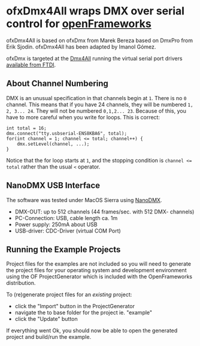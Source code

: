 # ofxDmx4All wraps DMX over serial control for [openFrameworks](http://openframeworks.cc/)

ofxDmx4All is based on ofxDmx from Marek Bereza based on DmxPro from Erik Sjodin. ofxDmx4All has been adapted by Imanol Gómez.

ofxDmx is targeted at the [Dmx4All](http://dmx4all.eu/) running the virtual serial port drivers [available from FTDI](http://www.ftdichip.com/Drivers/VCP.htm).

## About Channel Numbering

DMX is an unusual specification in that channels begin at `1`. There is no `0` channel. This means that if you have 24 channels, they will be numbered `1, 2, 3... 24`. They will not be numbered `0,1,2... 23`. Because of this, you have to more careful when you write for loops. This is correct:

	int total = 16;
	dmx.connect("tty.usbserial-ENS8KBA6", total);
	for(int channel = 1; channel <= total; channel++) {
		dmx.setLevel(channel, ...);
	}

Notice that the for loop starts at `1`, and the stopping condition is `channel <= total` rather than the usual `<` operator.


## NanoDMX USB Interface

The software was tested under MacOS Sierra using [NanoDMX](http://www.shop.dmx4all.de/de/dmx4all-produkte/ethernet-artnet-usb-dmx-interfaces/usb-dmx-interfaces/NanoDMX-USB-Interface.html). 

 - DMX-OUT: up to 512 channels (44 frames/sec. with 512 DMX- channels)
 - PC-Connection: USB, cable length ca. 1m
 - Power supply: 250mA about USB
 - USB-driver: CDC-Driver (virtual COM Port)


## Running the Example Projects

Project files for the examples are not included so you will need to generate the project files for your operating system and development environment using the OF ProjectGenerator which is included with the OpenFrameworks distribution.

To (re)generate project files for an *existing* project:

* click the "Import" button in the ProjectGenerator
* navigate the to base folder for the project ie. "example"
* click the "Update" button

If everything went Ok, you should now be able to open the generated project and build/run the example.

